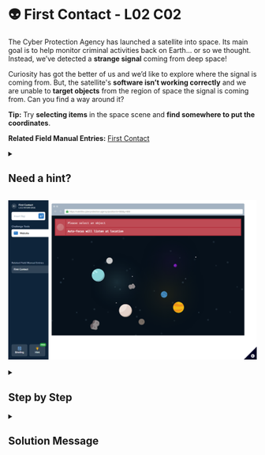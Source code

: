 # 👽 First Contact - L02 C02

The Cyber Protection Agency has launched a satellite into space. Its main goal is to help monitor criminal activities back on Earth... or so we thought. Instead, we’ve detected a **strange signal** coming from deep space!

Curiosity has got the better of us and we’d like to explore where the signal is coming from. But, the satellite's **software isn’t working correctly** and we are unable to **target objects** from the region of space the signal is coming from. Can you find a way around it?

**Tip:** Try **selecting items** in the space scene and **find somewhere to put the coordinates**.

**Related Field Manual Entries:** [First Contact](../fieldmanual/FirstContact.8.2.2.md)

<details><summary>

## Need a hint?</summary>

> 💡 Hint: Notice if you click on an item in the space scene it provides x & y values? You may be able to edit the web address to use those values and begin listening for signals from that planet!
> 
> When editing the web address, pay extra attention to characters like ? and
>
> & in the URL, they have special meaning.

</details>

![image of the challenge](/assets/firstcontact.png)

<details><summary>

## Step by Step</summary>

- This challenge is randomized, so the number of steps, corrdinates, and specific planets are unique
- Click on any planet to note their `x and y coordinates`
- Alter the url to include the coordinates, replacing the zero values and hit enter:
	- `https://satellite.cyberprotection.agency/position?x=000&y=000`
- Continue to do this for all of the planet's coordinates until the correct one is found
	- In my experience, this tends to be the 5th or 6th planet

![picture of correct solve](/assets/firstcontact1.png)

- The flag should appear

`flag is unique`
</details>

<details><summary>

## Solution Message</summary>

### $${\color{green}\large\sf{Success!}}$$
### $${\color{green}\sf{Isn’t it amazing how there is always a way around a problem? Anyway, great job, agent! Now that we’ve located where the signal is coming from, plans are already underway to investigate the source of the signal and what (or who?) might be sending it.}}$$
### $${\color{green}\sf{You've \ levelled \ up \ in \ these \ skills:}}$$
### $${\color{green}\sf{>URL Manipulation}}$$

